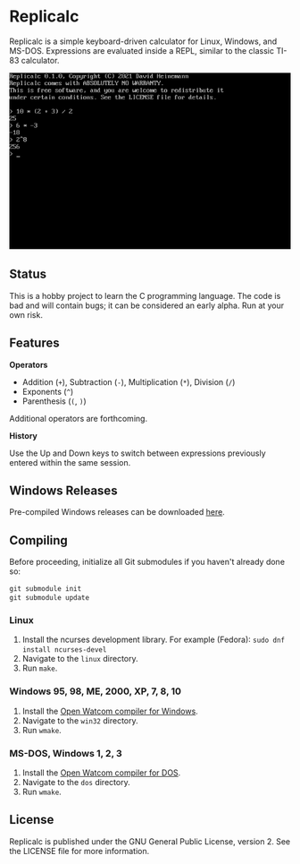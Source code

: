 # Replicalc

Replicalc is a simple keyboard-driven calculator for Linux, Windows, and MS-DOS.
Expressions are evaluated inside a REPL, similar to the classic TI-83
calculator.

![](screenshot.png)

## Status

This is a hobby project to learn the C programming language. The code is bad
and will contain bugs; it can be considered an early alpha. Run at your own
risk.

## Features

**Operators**

* Addition (`+`), Subtraction (`-`), Multiplication (`*`), Division (`/`)
* Exponents (`^`)
* Parenthesis (`(`, `)`)

Additional operators are forthcoming.

**History**

Use the Up and Down keys to switch between expressions previously entered within the same session.

## Windows Releases

Pre-compiled Windows releases can be downloaded [here](https://dheinemann.com/files/replicalc/).

## Compiling

Before proceeding, initialize all Git submodules if you haven't already done so:

```
git submodule init
git submodule update
```

### Linux

1. Install the ncurses development library. For example (Fedora): `sudo dnf install ncurses-devel`
2. Navigate to the `linux` directory.
2. Run `make`.

### Windows 95, 98, ME, 2000, XP, 7, 8, 10

1. Install the [Open Watcom compiler for Windows](http://openwatcom.org).
2. Navigate to the `win32` directory.
2. Run `wmake`.

### MS-DOS, Windows 1, 2, 3

1. Install the [Open Watcom compiler for DOS](http://openwatcom.org).
2. Navigate to the `dos` directory.
2. Run `wmake`.

## License

Replicalc is published under the GNU General Public License, version 2. See the
LICENSE file for more information.
